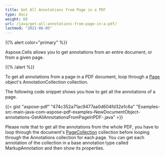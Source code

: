 ```yaml
---
title: Get All Annotations from Page in a PDF
type: docs
weight: 60
url: /java/get-all-annotations-from-page-in-a-pdf/
lastmod: "2021-06-05"
---
```


{{% alert color="primary" %}}

Aspose.Cells allows you to get annotations from an entire document, or from a given page.

{{% /alert %}}

To get all annotations from a page in a PDF document, loop through a [Page](https://apireference.aspose.com/java/pdf/com.aspose.pdf/Page) object's AnnotationCollection collection.

The following code snippet shows you how to get all the annotations of a page.

{{< gist "aspose-pdf" "474c352a71ac9477aa0d604fd32e1c6a" "Examples-src-main-java-com-aspose-pdf-examples-NewDocumentObject-annotations-GetAllAnnotationsFromPageInPDF-.java" >}}

Please note that to get all the annotations from the whole PDF, you have to loop through the document's [PageCollection](https://apireference.aspose.com/java/pdf/com.aspose.pdf/PageCollection) collection before looping through the Annotations collection for each page. You can get each annotation of the collection in a base annotation type called MarkupAnnotation and then show its properties.
